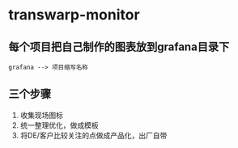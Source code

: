 # transwarp-monitor

## 每个项目把自己制作的图表放到grafana目录下
```
grafana --> 项目缩写名称
```


## 三个步骤
1. 收集现场图标
1. 统一整理优化，做成模板
1. 将DE/客户比较关注的点做成产品化，出厂自带

